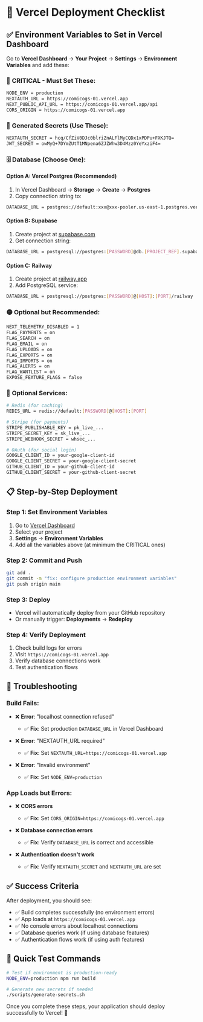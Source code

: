 # 🚀 Vercel Deployment Checklist

## ✅ **Environment Variables to Set in Vercel Dashboard**

Go to **Vercel Dashboard** → **Your Project** → **Settings** → **Environment Variables** and add these:

### 🔴 **CRITICAL - Must Set These:**

```bash
NODE_ENV = production
NEXTAUTH_URL = https://comicogs-01.vercel.app
NEXT_PUBLIC_API_URL = https://comicogs-01.vercel.app/api
CORS_ORIGIN = https://comicogs-01.vercel.app
```

### 🔐 **Generated Secrets (Use These):**

```bash
NEXTAUTH_SECRET = hcq/CfZiV0DJc0blriZnALFlMyCQDx1xPDPu+FXKJTQ=
JWT_SECRET = owMyQ+7DYmZUtT1MNpena6ZJZWhw3D4Mzz0YeYxziF4=
```

### 🗄️ **Database (Choose One):**

#### Option A: Vercel Postgres (Recommended)
1. In Vercel Dashboard → **Storage** → **Create** → **Postgres**
2. Copy connection string to:
```bash
DATABASE_URL = postgres://default:xxx@xxx-pooler.us-east-1.postgres.vercel-storage.com:5432/verceldb
```

#### Option B: Supabase
1. Create project at [supabase.com](https://supabase.com)
2. Get connection string:
```bash
DATABASE_URL = postgresql://postgres:[PASSWORD]@db.[PROJECT_REF].supabase.co:5432/postgres
```

#### Option C: Railway
1. Create project at [railway.app](https://railway.app)
2. Add PostgreSQL service:
```bash
DATABASE_URL = postgresql://postgres:[PASSWORD]@[HOST]:[PORT]/railway
```

### 🟡 **Optional but Recommended:**

```bash
NEXT_TELEMETRY_DISABLED = 1
FLAG_PAYMENTS = on
FLAG_SEARCH = on
FLAG_EMAIL = on
FLAG_UPLOADS = on
FLAG_EXPORTS = on
FLAG_IMPORTS = on
FLAG_ALERTS = on
FLAG_WANTLIST = on
EXPOSE_FEATURE_FLAGS = false
```

### 🔗 **Optional Services:**

```bash
# Redis (for caching)
REDIS_URL = redis://default:[PASSWORD]@[HOST]:[PORT]

# Stripe (for payments)
STRIPE_PUBLISHABLE_KEY = pk_live_...
STRIPE_SECRET_KEY = sk_live_...
STRIPE_WEBHOOK_SECRET = whsec_...

# OAuth (for social login)
GOOGLE_CLIENT_ID = your-google-client-id
GOOGLE_CLIENT_SECRET = your-google-client-secret
GITHUB_CLIENT_ID = your-github-client-id
GITHUB_CLIENT_SECRET = your-github-client-secret
```

## 📋 **Step-by-Step Deployment**

### **Step 1: Set Environment Variables**
1. Go to [Vercel Dashboard](https://vercel.com/dashboard)
2. Select your project
3. **Settings** → **Environment Variables**
4. Add all the variables above (at minimum the CRITICAL ones)

### **Step 2: Commit and Push**
```bash
git add .
git commit -m "fix: configure production environment variables"
git push origin main
```

### **Step 3: Deploy**
- Vercel will automatically deploy from your GitHub repository
- Or manually trigger: **Deployments** → **Redeploy**

### **Step 4: Verify Deployment**
1. Check build logs for errors
2. Visit `https://comicogs-01.vercel.app`
3. Verify database connections work
4. Test authentication flows

## 🐛 **Troubleshooting**

### **Build Fails:**
- ❌ **Error**: "localhost connection refused"
  - ✅ **Fix**: Set production `DATABASE_URL` in Vercel Dashboard

- ❌ **Error**: "NEXTAUTH_URL required" 
  - ✅ **Fix**: Set `NEXTAUTH_URL=https://comicogs-01.vercel.app`

- ❌ **Error**: "Invalid environment"
  - ✅ **Fix**: Set `NODE_ENV=production`

### **App Loads but Errors:**
- ❌ **CORS errors**
  - ✅ **Fix**: Set `CORS_ORIGIN=https://comicogs-01.vercel.app`

- ❌ **Database connection errors**
  - ✅ **Fix**: Verify `DATABASE_URL` is correct and accessible

- ❌ **Authentication doesn't work**
  - ✅ **Fix**: Verify `NEXTAUTH_SECRET` and `NEXTAUTH_URL` are set

## ✅ **Success Criteria**

After deployment, you should see:
- ✅ Build completes successfully (no environment errors)
- ✅ App loads at `https://comicogs-01.vercel.app`
- ✅ No console errors about localhost connections
- ✅ Database queries work (if using database features)
- ✅ Authentication flows work (if using auth features)

## 🎯 **Quick Test Commands**

```bash
# Test if environment is production-ready
NODE_ENV=production npm run build

# Generate new secrets if needed
./scripts/generate-secrets.sh
```

Once you complete these steps, your application should deploy successfully to Vercel! 🚀